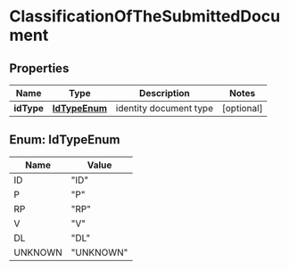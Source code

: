 
# ClassificationOfTheSubmittedDocument

## Properties
Name | Type | Description | Notes
------------ | ------------- | ------------- | -------------
**idType** | [**IdTypeEnum**](#IdTypeEnum) | identity document type |  [optional]


<a name="IdTypeEnum"></a>
## Enum: IdTypeEnum
Name | Value
---- | -----
ID | &quot;ID&quot;
P | &quot;P&quot;
RP | &quot;RP&quot;
V | &quot;V&quot;
DL | &quot;DL&quot;
UNKNOWN | &quot;UNKNOWN&quot;



